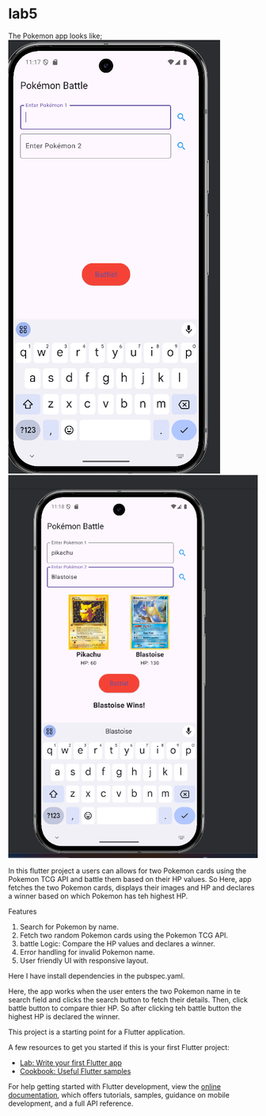 # lab5
The Pokemon app looks like;
![home](./assets/image1.png)
![home](./assets/image2.png)

In this flutter project  a users can allows for two Pokemon cards using the 
Pokemon TCG API and battle them based on their HP values. So Here, app fetches 
the two Pokemon cards, displays their images and HP and declares a winner based
on which Pokemon has teh highest HP.

Features
1. Search for Pokemon by name.
2. Fetch two random Pokemon cards using the Pokemon TCG API.
3. battle Logic: Compare the HP values and declares a winner.
4. Error handling for invalid Pokemon name.
5. User friendly UI with responsive layout.

Here I have install dependencies in the pubspec.yaml.


 Here, the app works when the  user enters the two Pokemon name in te search field 
and clicks the search button to fetch their details. Then, click battle button to compare thier HP. 
So after clicking teh battle button the highest HP is declared the winner.

This project is a starting point for a Flutter application.

A few resources to get you started if this is your first Flutter project:

- [Lab: Write your first Flutter app](https://docs.flutter.dev/get-started/codelab)
- [Cookbook: Useful Flutter samples](https://docs.flutter.dev/cookbook)

For help getting started with Flutter development, view the
[online documentation](https://docs.flutter.dev/), which offers tutorials,
samples, guidance on mobile development, and a full API reference.
